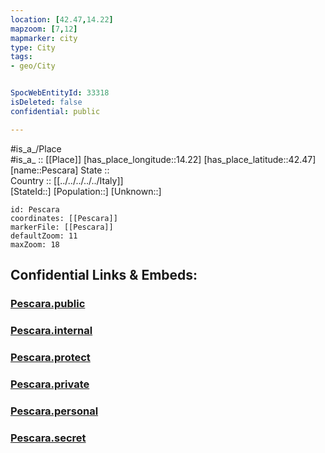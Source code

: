 ```yaml
---
location: [42.47,14.22] 
mapzoom: [7,12] 
mapmarker: city 
type: City
tags:
- geo/City


SpocWebEntityId: 33318
isDeleted: false
confidential: public

---
```

#is_a_/Place  
#is_a_ :: [[Place]] 
[has_place_longitude::14.22] 
[has_place_latitude::42.47] 
[name::Pescara] 
State ::  
Country :: [[../../../../../Italy]]  
[StateId::] 
[Population::] 
[Unknown::] 


```leaflet
id: Pescara
coordinates: [[Pescara]] 
markerFile: [[Pescara]] 
defaultZoom: 11 
maxZoom: 18
```


## Confidential Links & Embeds: 

### [Pescara.public](/_public/\Earth\Continent\Europe\Europe~South\Italy\regions~Italy\Abruzzo\Pescara\CityPescara.public.md) 

### [Pescara.internal](/_internal/\Earth\Continent\Europe\Europe~South\Italy\regions~Italy\Abruzzo\Pescara\CityPescara.internal.md) 

### [Pescara.protect](/_protect/\Earth\Continent\Europe\Europe~South\Italy\regions~Italy\Abruzzo\Pescara\CityPescara.protect.md) 

### [Pescara.private](/_private/\Earth\Continent\Europe\Europe~South\Italy\regions~Italy\Abruzzo\Pescara\CityPescara.private.md) 

### [Pescara.personal](/_personal/\Earth\Continent\Europe\Europe~South\Italy\regions~Italy\Abruzzo\Pescara\CityPescara.personal.md) 

### [Pescara.secret](/_secret/\Earth\Continent\Europe\Europe~South\Italy\regions~Italy\Abruzzo\Pescara\CityPescara.secret.md)

